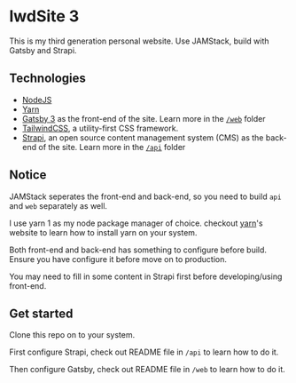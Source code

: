 # lwdSite 3
This is my third generation personal website. Use JAMStack, build with Gatsby and Strapi.

## Technologies
- [NodeJS](https://nodejs.org/)
- [Yarn](https://classic.yarnpkg.com/)
- [Gatsby 3](https://www.gatsbyjs.com/) as the front-end of the site. Learn more in the [```/web```](/web) folder
- [TailwindCSS](https://tailwindcss.com/), a utility-first CSS framework.
- [Strapi](http://strapi.io/), an open source content management system (CMS) as the back-end of the site. Learn more in the [```/api```](/api) folder

## Notice
JAMStack seperates the front-end and back-end, so you need to build ```api``` and ```web``` separately as well.

I use yarn 1 as my node package manager of choice. checkout [yarn](https://classic.yarnpkg.com/lang/en/docs/install/)'s website to learn how to install yarn on your system. 

Both front-end and back-end has something to configure before build. Ensure you have configure it before move on to production.

You may need to fill in some content in Strapi first before developing/using front-end.

## Get started
Clone this repo on to your system.

First configure Strapi, check out README file in ```/api``` to learn how to do it.

Then configure Gatsby, check out README file in ```/web``` to learn how to do it. 
